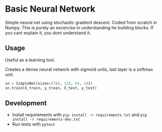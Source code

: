 # Basic Neural Network
Simple neural net using stochastic gradient descent. Coded from scratch in Numpy. This is purely an excercise in understanding he building blocks. If you cant explain it, you dont understand it.

## Usage
Useful as a learning tool.

Creates a dense neural network with sigmoid units, last layer is a softmax unit.

```python
sn = SimpleNet(sizes=[784, 128, 64, 10])
sn.train(X_train, y_train, X_test, y_test)
```

## Development
- Install requirements with `pip install -r requirements.txt` and `pip install -r requirements-dev.txt`
- Run tests with `pytest`
